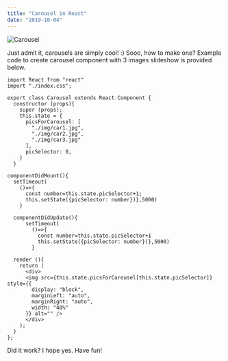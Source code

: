 ```yaml
---
title: "Carousel in React"
date: "2019-10-04"
---
```


![Carousel](https://i.imgur.com/qlBACx0.jpg "Photo by Brett Sayles from Pexels")


Just admit it, carousels are simply cool!  :) Sooo, how to make one? Example code to create carousel component with 3 images slideshow is provided below. 

``` 
import React from "react"
import "./index.css";

export class Carousel extends React.Component {
  constructor (props){
    super (props);
    this.state = {
      picsForCarousel: [
        "./img/car1.jpg",
        "./img/car2.jpg",
        "./img/car3.jpg"
      ],
      picSelector: 0,
    }
  }

componentDidMount(){
  setTimeout(
    ()=>{
      const number=this.state.picSelector+1;
      this.setState({picSelector: number})},5000)
    }

  componentDidUpdate(){
      setTimeout(
        ()=>{
          const number=this.state.picSelector+1
          this.setState({picSelector: number})},5000)
        }

  render (){
    return (
      <div>
      <img src={this.state.picsForCarousel[this.state.picSelector]} style={{
        display: "block",
        marginLeft: "auto",
        marginRight: "auto",
        width: "40%"
      }} alt="" />
      </div>
    );
  }
};
```

Did it work? I hope yes. Have fun!